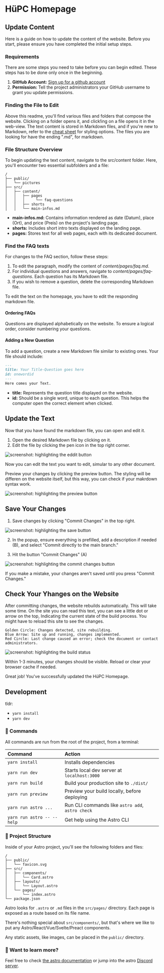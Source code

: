# HüPC Homepage

## Update Content
Here is a guide on how to update the content of the website.
Before you start, please ensure you have completed the initial setup steps.

### Requirements
There are some steps you need to take before you can begin edited.
These steps has to be done only once in the beginning.

1. **GitHub Account:** [Sign up for a github account](https://github.com/signup?ref_cta=Sign+up&ref_loc=header+logged+out&ref_page=%2F%3Cuser-name%3E%2F%3Crepo-name%3E&source=header-repo&source_repo=layoutleguane%2Fhuepc)
2. **Permission:** Tell the project administrators your GitHub username to grant you update permissions.

### Finding the File to Edit

Above this readme, you'll find various files and folders that compose the website. Clicking on a folder opens it, and click!ing on a file opens it in the web-view. The text content is stored in Markdown files, and if you're new to Markdown, refer to the [cheat sheet](https://www.markdownguide.org/cheat-sheet/) for styling options.
The files you are looking for have the ending ".md", for markdown.

### File Structure Overview

To begin updating the text content, navigate to the src/content folder. Here, you'll encounter two essential subfolders and a file:

```
/
├── public/
│   └── pictures
├── src/
│   ├── content/
│   │   ├── pages
│   │   │     └── faq-questions
│   │   ├── shorts
│   │   └── main-infos.md
```

* **main-infos.md:** Contains information rendered as date (Datum), place (Ort), and price (Preis) on the project's landing page.
* **shorts:** Includes short intro texts displayed on the landing page.
* **pages:** Stores text for all web pages, each with its dedicated document.


### Find the FAQ texts

For changes to the FAQ section, follow these steps:

1. To edit the paragraph, modify the content of *content/pages/faq.md*.
2. For individual questions and answers, navigate to *content/pages/faq-questions*. Each question has its Markdown file.
3. If you wish to remove a question, delete the corresponding Markdown file.

To edit the text on the homepage, you have to edit the responding markdown file.

#### Ordering FAQs

Questions are displayed alphabetically on the website. To ensure a logical order, consider numbering your questions.

#### Adding a New Question

To add a question, create a new Markdown file similar to existing ones. Your file should include:

```example.md
---
title: Your Title-Question goes here
id: onewordid
---
Here comes your Text.
```

* **title:** Represents the question title displayed on the website.
* **id:** Should be a single word, unique to each question. This helps the computer open the correct element when clicked.

## Update the Text
Now that you have found the markdown file, you can open and edit it.

1. Open the desired Markdown file by clicking on it.
1. Edit the file by clicking the pen icon in the top right corner.

![screenshot: highlighting the eddit button](src/images/readme/markdown-edit.png)

Now you can edit the text you want to edit, simular to any other document.

Preview your changes by clicking the preview button. The styling will be differen on the website itself, but this way, you can check if your makrdown syntax work.

![screenshot: highlighting the preview button](src/images/readme/markdown-edit-doc.png)

## Save Your Changes

1. Save changes by clicking "Commit Changes" in the top right.

![screenshot: highlighting the save button](src/images/readme/markdown-save-button.png)

2. In the popup, ensure everything is prefilled, add a description if needed (B), and select "Commit directly to the main branch."

3. Hit the button "Commit Changes" (A)

![screenshot: highlighting the commit changes button](src/images/readme/commit-message.png)

If you make a mistake, your changes aren't saved until you press "Commit Changes."

## Check Your Yhanges on the Website
After committing changes, the website rebuilds automatically.
This will take some time. On the site you can read this text, you can see a little dot or arrow on the top, Indicating the current state of the build process. You might have to reload this site to see the changes.

    Golden Circle: Changes detected, site rebuilding.
    Blue Arrow: Site up and running, changes implemented.
    Red Circle: Last change caused an error; check the document or contact administrators.


![screenshot: highlighting the build status](src/images/readme/status.png)

Within 1-3 minutes, your changes should be visible. Reload or clear your browser cache if needed.

Great job! You've successfully updated the HüPC Homepage.


## Development 

tldr:
  * `yarn install`
  * `yarn dev`

### 🧞 Commands

All commands are run from the root of the project, from a terminal:

| Command                   | Action                                           |
| :------------------------ | :----------------------------------------------- |
| `yarn install`             | Installs dependencies                            |
| `yarn run dev`             | Starts local dev server at `localhost:3000`      |
| `yarn run build`           | Build your production site to `./dist/`          |
| `yarn run preview`         | Preview your build locally, before deploying     |
| `yarn run astro ...`       | Run CLI commands like `astro add`, `astro check` |
| `yarn run astro -- --help` | Get help using the Astro CLI                     |


### 🚀 Project Structure

Inside of your Astro project, you'll see the following folders and files:

```
/
├── public/
│   └── favicon.svg
├── src/
│   ├── components/
│   │   └── Card.astro
│   ├── layouts/
│   │   └── Layout.astro
│   └── pages/
│       └── index.astro
└── package.json
```

Astro looks for `.astro` or `.md` files in the `src/pages/` directory. Each page is exposed as a route based on its file name.

There's nothing special about `src/components/`, but that's where we like to put any Astro/React/Vue/Svelte/Preact components.

Any static assets, like images, can be placed in the `public/` directory.

### 👀 Want to learn more?

Feel free to check [the astro documentation](https://docs.astro.build) or jump into the astro [Discord server](https://astro.build/chat).
